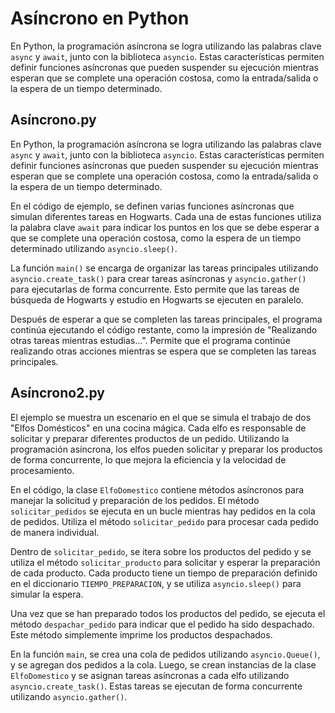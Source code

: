 # Asíncrono en Python

En Python, la programación asíncrona se logra utilizando las palabras clave `async` y `await`, junto con la biblioteca `asyncio`. Estas características permiten definir funciones asíncronas que pueden suspender su ejecución mientras esperan que se complete una operación costosa, como la entrada/salida o la espera de un tiempo determinado.

## Asíncrono.py
En Python, la programación asíncrona se logra utilizando las palabras clave `async` y `await`, junto con la biblioteca `asyncio`. Estas características permiten definir funciones asíncronas que pueden suspender su ejecución mientras esperan que se complete una operación costosa, como la entrada/salida o la espera de un tiempo determinado.

En el código de ejemplo, se definen varias funciones asíncronas que simulan diferentes tareas en Hogwarts. Cada una de estas funciones utiliza la palabra clave `await` para indicar los puntos en los que se debe esperar a que se complete una operación costosa, como la espera de un tiempo determinado utilizando `asyncio.sleep()`.

La función `main()` se encarga de organizar las tareas principales utilizando `asyncio.create_task()` para crear tareas asíncronas y `asyncio.gather()` para ejecutarlas de forma concurrente. Esto permite que las tareas de búsqueda de Hogwarts y estudio en Hogwarts se ejecuten en paralelo.

Después de esperar a que se completen las tareas principales, el programa continúa ejecutando el código restante, como la impresión de "Realizando otras tareas mientras estudias...". Permite que el programa continúe realizando otras acciones mientras se espera que se completen las tareas principales.

## Asíncrono2.py

El ejemplo se muestra un escenario en el que se simula el trabajo de dos "Elfos Domésticos" en una cocina mágica. Cada elfo es responsable de solicitar y preparar diferentes productos de un pedido. Utilizando la programación asíncrona, los elfos pueden solicitar y preparar los productos de forma concurrente, lo que mejora la eficiencia y la velocidad de procesamiento.

En el código, la clase `ElfoDomestico` contiene métodos asíncronos para manejar la solicitud y preparación de los pedidos. El método `solicitar_pedidos` se ejecuta en un bucle mientras hay pedidos en la cola de pedidos. Utiliza el método `solicitar_pedido` para procesar cada pedido de manera individual.

Dentro de `solicitar_pedido`, se itera sobre los productos del pedido y se utiliza el método `solicitar_producto` para solicitar y esperar la preparación de cada producto. Cada producto tiene un tiempo de preparación definido en el diccionario `TIEMPO_PREPARACION`, y se utiliza `asyncio.sleep()` para simular la espera.

Una vez que se han preparado todos los productos del pedido, se ejecuta el método `despachar_pedido` para indicar que el pedido ha sido despachado. Este método simplemente imprime los productos despachados.

En la función `main`, se crea una cola de pedidos utilizando `asyncio.Queue()`, y se agregan dos pedidos a la cola. Luego, se crean instancias de la clase `ElfoDomestico` y se asignan tareas asíncronas a cada elfo utilizando `asyncio.create_task()`. Estas tareas se ejecutan de forma concurrente utilizando `asyncio.gather()`.
